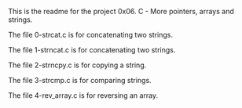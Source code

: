 This is the readme for the project 0x06. C - More pointers, arrays and strings.

The file 0-strcat.c is for concatenating two strings.

The file 1-strncat.c is for concatenating two strings.

The file 2-strncpy.c is for copying a string.

The file 3-strcmp.c is for comparing strings.

The file 4-rev_array.c is for reversing an array.



